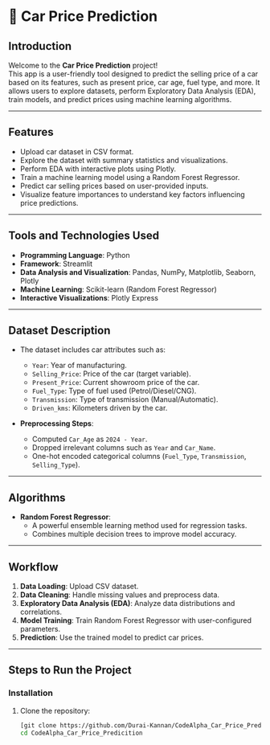 # 🚗 Car Price Prediction  

## Introduction  
Welcome to the **Car Price Prediction** project!  
This app is a user-friendly tool designed to predict the selling price of a car based on its features, such as present price, car age, fuel type, and more. It allows users to explore datasets, perform Exploratory Data Analysis (EDA), train models, and predict prices using machine learning algorithms.  

---

## Features  
- Upload car dataset in CSV format.  
- Explore the dataset with summary statistics and visualizations.  
- Perform EDA with interactive plots using Plotly.  
- Train a machine learning model using a Random Forest Regressor.  
- Predict car selling prices based on user-provided inputs.  
- Visualize feature importances to understand key factors influencing price predictions.  

---

## Tools and Technologies Used  
- **Programming Language**: Python  
- **Framework**: Streamlit  
- **Data Analysis and Visualization**: Pandas, NumPy, Matplotlib, Seaborn, Plotly  
- **Machine Learning**: Scikit-learn (Random Forest Regressor)  
- **Interactive Visualizations**: Plotly Express  

---

## Dataset Description  
- The dataset includes car attributes such as:  
  - `Year`: Year of manufacturing.  
  - `Selling_Price`: Price of the car (target variable).  
  - `Present_Price`: Current showroom price of the car.  
  - `Fuel_Type`: Type of fuel used (Petrol/Diesel/CNG).  
  - `Transmission`: Type of transmission (Manual/Automatic).  
  - `Driven_kms`: Kilometers driven by the car.  

- **Preprocessing Steps**:  
  - Computed `Car_Age` as `2024 - Year`.  
  - Dropped irrelevant columns such as `Year` and `Car_Name`.  
  - One-hot encoded categorical columns (`Fuel_Type`, `Transmission`, `Selling_Type`).  

---

## Algorithms  
- **Random Forest Regressor**:  
  - A powerful ensemble learning method used for regression tasks.  
  - Combines multiple decision trees to improve model accuracy.  

---

## Workflow  
1. **Data Loading**: Upload CSV dataset.  
2. **Data Cleaning**: Handle missing values and preprocess data.  
3. **Exploratory Data Analysis (EDA)**: Analyze data distributions and correlations.  
4. **Model Training**: Train Random Forest Regressor with user-configured parameters.  
5. **Prediction**: Use the trained model to predict car prices.  

---

## Steps to Run the Project  

### Installation  
1. Clone the repository:  
   ```bash
   [git clone https://github.com/Durai-Kannan/CodeAlpha_Car_Price_Predicition.git]
   cd CodeAlpha_Car_Price_Predicition
